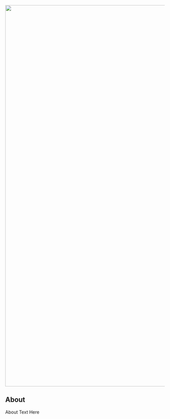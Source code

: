 

<p align="center">
      <img src="https://i.ibb.co/3BQsfYD/fly.jpg" alt="Project Logo" width="1200">
</p>

## About

About Text Here
